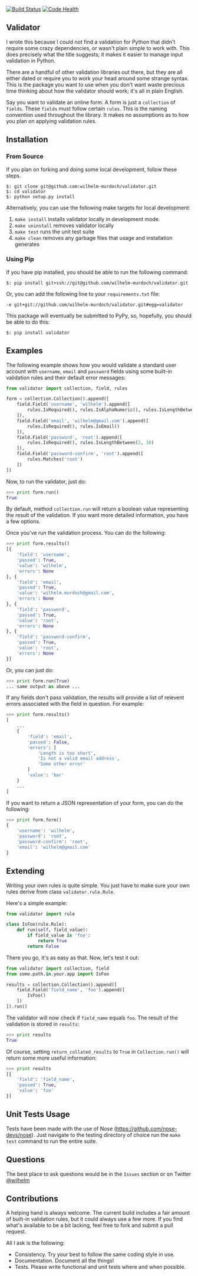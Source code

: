 [![Build Status](https://drone.io/github.com/wilhelm-murdoch/Validator/status.png)](https://drone.io/github.com/wilhelm-murdoch/Validator/latest) [![Code Health](https://landscape.io/github/wilhelm-murdoch/Validator/master/landscape.png)](https://landscape.io/github/wilhelm-murdoch/Validator/master)

## Validator


I wrote this because I could not find a validation for Python that didn't require some crazy dependencies, or wasn't plain simple to work with. This does precisely what the title suggests; it makes it easier to manage input validation in Python.

There are a handful of other validation libraries out there, but they are all either dated or require you to work your head around some strange syntax. This is the package you want to use when you don't want waste precious time thinking about how the validator should work; it's all in plain English.

Say you want to validate an online form. A form is just a `collection` of `fields`. These `fields` must follow certain `rules`. This is the naming convention used throughout the library. It makes no assumptions as to how you plan on applying validation rules.

## Installation

### From Source

If you plan on forking and doing some local development, follow these steps.

    $: git clone git@github.com:wilhelm-murdoch/validator.git
    $: cd validator
    $: python setup.py install

Alternatively, you can use the following make targets for local development:

1. `make install` installs validator locally in development mode.
2. `make uninstall` removes validator locally
3. `make test` runs the unit test suite
4. `make clean` removes any garbage files that usage and installation generates

### Using Pip

If you have pip installed, you should be able to run the following command:

    $: pip install git+ssh://git@github.com/wilhelm-murdoch/validator.git

Or, you can add the following line to your `requirements.txt` file:

    -e git+git://github.com/wilhelm-murdoch/validator.git#egg=validator

This package will eventually be submitted to PyPy, so, hopefully, you should be able to do this:

    $: pip install validator

## Examples

The following example shows how you would validate a standard user account with `username`, `email` and `password` fields using some built-in validation rules and their default error messages:

```python
from validator import collection, field, rules

form = collection.Collection().append([
    field.Field('username', 'wilhelm').append([
        rules.IsRequired(), rules.IsAlphaNumeric(), rules.IsLengthBetween(3, 10)
    ]),
    field.Field('email', 'wilhelm@gmail.com').append([
        rules.IsRequired(), rules.IsEmail()
    ]),
    field.Field('password', 'root').append([
        rules.IsRequired(), rules.IsLengthBetween(2, 10)
    ]),
    field.Field('password-confirm', 'root').append([
        rules.Matches('root')
    ])
])
```

Now, to run the validator, just do:

```python
>>> print form.run()
True
```

By default, method `collection.run` will return a boolean value representing the result of the validation. If you want more detailed information, you have a few options.

Once you've run the validation process. You can do the following:

```python
>>> print form.results()
[{
    'field': 'username',
    'passed': True,
    'value': 'wilhelm',
    'errors': None
}, {
    'field': 'email',
    'passed': True,
    'value': 'wilhelm.murdoch@gmail.com',
    'errors': None
}, {
    'field': 'password',
    'passed': True,
    'value': 'root',
    'errors': None
}, {
    'field': 'password-confirm',
    'passed': True,
    'value': 'root',
    'errors': None
}]
```

Or, you can just do:

```python
>>> print form.run(True)
... same output as above ...
```

If any fields don't pass validation, the results will provide a list of relevent errors associated with the field in question. For example:

```python
>>> print form.results()
[
    ...
    {
        'field': 'email',
        'passed': False,
        'errors': [
            'Length is too short',
            'Is not a valid email address',
            'Some other error'
        ]
        'value': 'bar'
    }
    ...
]
```

If you want to return a JSON representation of your form, you can do the following:

```python
>>> print form.form()
{
    'username': 'wilhelm',
    'password': 'root',
    'password-confirm': 'root',
    'email': 'wilhelm@gmail.com'
}
```

## Extending

Writing your own rules is quite simple. You just have to make sure your own rules derive from class `validator.rule.Rule`. 

Here's a simple example:

```python
from validator import rule

class IsFoo(rule.Rule):
    def run(self, field_value):
        if field_value is 'foo':
            return True
        return False
```            

There you go, it's as easy as that. Now, let's test it out:

```python
from validator import collection, field
from some.path.in.your.app import IsFoo

results = collection.Collection().append([
    field.Field('field_name', 'foo').append([
        IsFoo()
    ])
]).run()
```

The validator will now check if `field_name` equals `foo`. The result of the validation is stored in `results`:

```python
>>> print results
True
```    
    
Of course, setting `return_collated_results` to `True` in `Collection.run()` will return some more useful information:

```python
>>> print results
[{
    'field': 'field_name',
    'passed': True,
    'value': 'foo'
}]
```

## Unit Tests Usage

Tests have been made with the use of Nose (https://github.com/nose-devs/nose). Just navigate to the testing directory of choice run the `make test` command to run the entire suite.

## Questions

The best place to ask questions would be in the `Issues` section or on Twitter [@wilhelm](http://twitter.com/wilhelm)

## Contributions

A helping hand is always welcome. The current build includes a fair amount of built-in validation rules, but it could always use a few more. If you find what's available to be a bit lacking, feel free to fork and submit a pull request.

All I ask is the following:

* Consistency. Try your best to follow the same coding style in use.
* Documentation. Document all the things!
* Tests. Please write functional and unit tests where and when possible.
